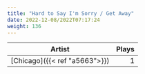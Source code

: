 ```yaml
---
title: "Hard to Say I'm Sorry / Get Away"
date: 2022-12-08/2022T07:17:24
weight: 136
---
```




 Artist | Plays 
----- | -----:
[Chicago]({{< ref "a5663">}}) | 1
